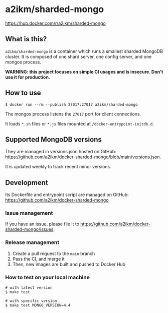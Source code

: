 # a2ikm/sharded-mongo

https://hub.docker.com/r/a2ikm/sharded-mongo

## What is this?

`a2ikm/sharded-mongo` is a container which runs a smallest sharded MongoDB cluster.
It is composed of one shard server, one config server, and one mongos process.

**WARNING: this project focuses on simple CI usages and is insecure. Don't use it for production.**

## How to use

```
$ docker run --rm --publish 27017:27017 a2ikm/sharded-mongo
```

The mongos process listens the `27017` port for client connections.

It loads  `*.sh` files or `*.js` files mounted at `/docker-entrypoint-initdb.d`.

## Supported MongoDB versions

They are managed in versions.json hosted on GitHub:
https://github.com/a2ikm/docker-sharded-mongo/blob/main/versions.json.

It is updated weekly to track recent minor versions.

## Development

Its Dockerfile and entrypoint script are managed on GitHub:
https://github.com/a2ikm/docker-sharded-mongo

### Issue management

If you have an issue, please file it to https://github.com/a2ikm/docker-sharded-mongo/issues.

### Release management

1. Create a pull request to the `main` branch
2. Pass the CI, and merge it
3. Then, new images are built and pushed to Docker Hub

### How to test on your local machine

```
# with latest version
$ make test

# with specific version
$ make test MONGO_VERSION=4.4
```
